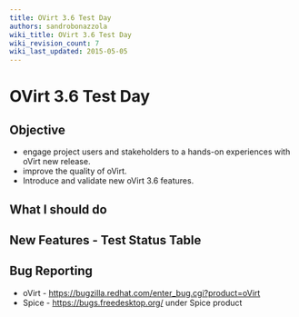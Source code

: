 ```yaml
---
title: OVirt 3.6 Test Day
authors: sandrobonazzola
wiki_title: OVirt 3.6 Test Day
wiki_revision_count: 7
wiki_last_updated: 2015-05-05
---
```


# OVirt 3.6 Test Day

## Objective

*   engage project users and stakeholders to a hands-on experiences with oVirt new release.
*   improve the quality of oVirt.
*   Introduce and validate new oVirt 3.6 features.

## What I should do

## New Features - Test Status Table

## Bug Reporting

*   oVirt - <https://bugzilla.redhat.com/enter_bug.cgi?product=oVirt>
*   Spice - <https://bugs.freedesktop.org/> under Spice product
